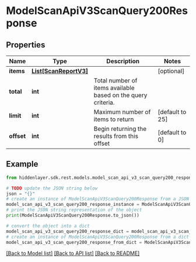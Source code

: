 # ModelScanApiV3ScanQuery200Response


## Properties

Name | Type | Description | Notes
------------ | ------------- | ------------- | -------------
**items** | [**List[ScanReportV3]**](ScanReportV3.md) |  | [optional] 
**total** | **int** | Total number of items available based on the query criteria. | 
**limit** | **int** | Maximum number of items to return | [default to 25]
**offset** | **int** | Begin returning the results from this offset | [default to 0]

## Example

```python
from hiddenlayer.sdk.rest.models.model_scan_api_v3_scan_query200_response import ModelScanApiV3ScanQuery200Response

# TODO update the JSON string below
json = "{}"
# create an instance of ModelScanApiV3ScanQuery200Response from a JSON string
model_scan_api_v3_scan_query200_response_instance = ModelScanApiV3ScanQuery200Response.from_json(json)
# print the JSON string representation of the object
print(ModelScanApiV3ScanQuery200Response.to_json())

# convert the object into a dict
model_scan_api_v3_scan_query200_response_dict = model_scan_api_v3_scan_query200_response_instance.to_dict()
# create an instance of ModelScanApiV3ScanQuery200Response from a dict
model_scan_api_v3_scan_query200_response_from_dict = ModelScanApiV3ScanQuery200Response.from_dict(model_scan_api_v3_scan_query200_response_dict)
```
[[Back to Model list]](../README.md#documentation-for-models) [[Back to API list]](../README.md#documentation-for-api-endpoints) [[Back to README]](../README.md)


